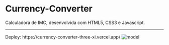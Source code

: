 # Currency-Converter
Calculadora de IMC, desenvolvida com HTML5, CSS3 e Javascript. 
<hr>
Deploy: https://currency-converter-three-xi.vercel.app/

<img src="/docs/Screen_model" alt="model"/>
